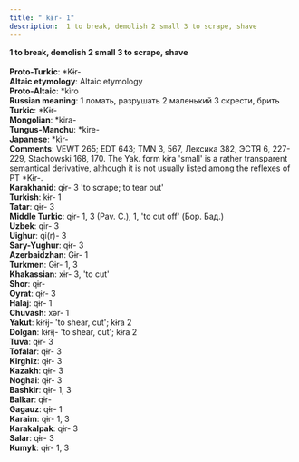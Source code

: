 ```yaml
---
title: " kɨr- 1"
description:  1 to break, demolish 2 small 3 to scrape, shave
---
```

<p data-pagefind-weight="0.5">
<strong> 1 to break, demolish 2 small 3 to scrape, shave</strong><br><br>
<strong>Proto-Turkic</strong>:  *Kɨr-<br>
<strong>Altaic etymology</strong>:  Altaic etymology<br>
<strong> Proto-Altaic</strong>:  *kìro<br>
<strong>Russian meaning</strong>:  1 ломать, разрушать 2 маленький 3 скрести, брить<br>
<strong>Turkic</strong>:  *Kɨr-<br>
<strong>Mongolian</strong>:  *kira-<br>
<strong>Tungus-Manchu</strong>:  *kire-<br>
<strong>Japanese</strong>:  *kìr-<br>
<strong>Comments</strong>:  VEWT 265; EDT 643; TMN 3, 567, Лексика 382, ЭСТЯ 6, 227-229, Stachowski 168, 170. The Yak. form kɨra 'small' is a rather transparent semantical derivative, although it is not usually listed among the reflexes of PT *Kɨr-.<br>
<strong>Karakhanid</strong>:  qɨr- 3 'to scrape; to tear out'<br>
<strong>Turkish</strong>:  kɨr- 1<br>
<strong>Tatar</strong>:  qɨr- 3<br>
<strong>Middle Turkic</strong>:  qɨr- 1, 3 (Pav. C.), 1, 'to cut off' (Бор. Бад.)<br>
<strong>Uzbek</strong>:  qir- 3<br>
<strong>Uighur</strong>:  qi(r)- 3<br>
<strong>Sary-Yughur</strong>:  qɨr- 3<br>
<strong>Azerbaidzhan</strong>:  Gɨr- 1<br>
<strong>Turkmen</strong>:  Gɨr- 1, 3<br>
<strong>Khakassian</strong>:  xɨr- 3, 'to cut'<br>
<strong>Shor</strong>:  qɨr-<br>
<strong>Oyrat</strong>:  qɨr- 3<br>
<strong>Halaj</strong>:  qɨr- 1<br>
<strong>Chuvash</strong>:  xǝr- 1<br>
<strong>Yakut</strong>:  kɨrɨj- 'to shear, cut'; kɨra 2<br>
<strong>Dolgan</strong>:  kɨrɨj- 'to shear, cut'; kɨra 2<br>
<strong>Tuva</strong>:  qɨr- 3<br>
<strong>Tofalar</strong>:  qɨr- 3<br>
<strong>Kirghiz</strong>:  qɨr- 3<br>
<strong>Kazakh</strong>:  qɨr- 3<br>
<strong>Noghai</strong>:  qɨr- 3<br>
<strong>Bashkir</strong>:  qɨr- 1, 3<br>
<strong>Balkar</strong>:  qɨr-<br>
<strong>Gagauz</strong>:  qɨr- 1<br>
<strong>Karaim</strong>:  qɨr- 1, 3<br>
<strong>Karakalpak</strong>:  qɨr- 3<br>
<strong>Salar</strong>:  qɨr- 3<br>
<strong>Kumyk</strong>:  qɨr- 1, 3<br>

</p>
